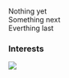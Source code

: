 ###
<!DOVTYPE html>
<head>
  <style>
    img{
      text-align : center;
    }
  </style>
</head>
<p id = "main">
  Nothing yet<br>
  Something next<br>
  Everthing last
</p>
<h3 style = "text-align":"center">
Interests
</h3>
<div>
<img src="https://img.shields.io/badge/HTML5-E34F26?style=flat-square&logo=HTML5&logoColor=white"/>

  
</div>
<!--
**jm-kor-00/jm-kor-00** is a ✨ _special_ ✨ repository because its `README.md` (this file) appears on your GitHub profile.

Here are some ideas to get you started:

- 🔭 I’m currently working on ...
- 🌱 I’m currently learning ...
- 👯 I’m looking to collaborate on ...
- 🤔 I’m looking for help with ...
- 💬 Ask me about ...
- 📫 How to reach me: ...
- 😄 Pronouns: ...
- ⚡ Fun fact: ...
-->
